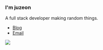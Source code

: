 ### I'm juzeon

A full stack developer making random things.

- [Blog](https://blog.skyju.cc)
- [Email](mailto:skyjuzheng@gmail.com)

![](https://github-readme-stats.vercel.app/api?username=juzeon&count_private=true&hide=contribs&show_icons=true)